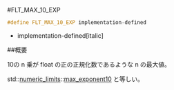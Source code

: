 #FLT_MAX_10_EXP

```cpp
#define FLT_MAX_10_EXP implementation-defined
```
* implementation-defined[italic]

##概要

10の n 乗が float の正の正規化数であるような n の最大値。

std::[numeric_limits](/reference/limits/numeric_limits.md)<float>::[max_exponent10](/reference/limits/numeric_limits/max_exponent10.md) と等しい。
